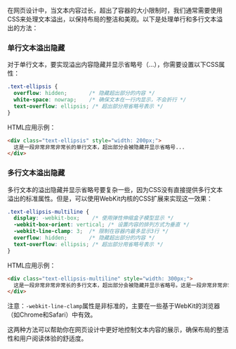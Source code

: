 在网页设计中，当文本内容过长，超出了容器的大小限制时，我们通常需要使用CSS来处理文本溢出，以保持布局的整洁和美观。以下是处理单行和多行文本溢出的方法：

### 单行文本溢出隐藏

对于单行文本，要实现溢出内容隐藏并显示省略号（...），你需要设置以下CSS属性：

```css
.text-ellipsis {
  overflow: hidden;       /* 隐藏超出部分的内容 */
  white-space: nowrap;    /* 确保文本在一行内显示，不会折行 */
  text-overflow: ellipsis; /* 超出部分用省略号表示 */
}
```

HTML应用示例：

```html
<div class="text-ellipsis" style="width: 200px;">
  这是一段非常非常非常长的单行文本，超出部分会被隐藏并显示省略号...
</div>
```

### 多行文本溢出隐藏

多行文本的溢出隐藏并显示省略号要复杂一些，因为CSS没有直接提供多行文本溢出的标准属性。但是，可以使用WebKit内核的CSS扩展来实现这一效果：

```css
.text-ellipsis-multiline {
  display: -webkit-box;    /* 使用弹性伸缩盒子模型显示 */
  -webkit-box-orient: vertical; /* 设置内容的排列方式为垂直 */
  -webkit-line-clamp: 3;  /* 限制在容器内最多显示3行 */
  overflow: hidden;       /* 隐藏超出部分的内容 */
  text-overflow: ellipsis; /* 超出部分用省略号表示 */
}
```

HTML应用示例：

```html
<div class="text-ellipsis-multiline" style="width: 300px;">
  这是一段非常非常非常长的多行文本，超出部分会被隐藏并显示省略号。这是一段非常非常非常长的多行文本，超出部分会被隐藏并显示省略号。
</div>
```

注意：`-webkit-line-clamp`属性是非标准的，主要在一些基于WebKit的浏览器（如Chrome和Safari）中有效。

这两种方法可以帮助你在网页设计中更好地控制文本内容的展示，确保布局的整洁性和用户阅读体验的舒适度。